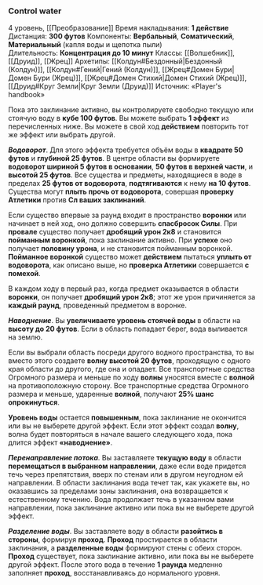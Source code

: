 ### Control water
4 уровень, [[Преобразование]]
Время накладывания: **1 действие**
Дистанция: **300 футов**
Компоненты: **Вербальный**, **Соматический**, **Материальный** (капля воды и щепотка пыли)
Длительность: **Концентрация до 10 минут**
Классы: [[Волшебник]], [[Друид]], [[Жрец]]
Архетипы: [[Колдун#Бездонный|Бездонный (Колдун)]], [[Колдун#Гений|Гений (Колдун)]], [[Жрец#Домен Бури|Домен Бури (Жрец)]], [[Жрец#Домен Стихий|Домен Стихий (Жрец)]], [[Друид#Круг Земли|Круг Земли (Друид)]]
Источник: «Player's handbook»

Пока это заклинание активно, вы контролируете свободно текущую или стоячую воду в **кубе 100 футов**. Вы можете выбрать **1 эффект** из перечисленных ниже. Вы можете в свой ход **действием** повторить тот же эффект или выбрать другой.

**_Водоворот_**. Для этого эффекта требуется объём воды в **квадрате 50 футов** и **глубиной 25 футов**. В центре области вы формируете **водоворот шириной 5 футов в основании**, **50 футов в верхней части**, и **высотой 25 футов**. Все существа и предметы, находящиеся в воде в пределах **25 футов от водоворота**, **подтягиваются** к нему **на 10 футов**. Существа могут **плыть прочь от водоворота**, совершая **проверку Атлетики** против **Сл ваших заклинаний**.

Если существо впервые за раунд входит в пространство **воронки** или начинает в ней ход, оно должно совершить **спасбросок Силы**. При **провале** существо получает **дробящий урон 2к8** и становится **пойманным воронкой**, пока заклинание активно. При **успехе** оно получает **половину урона**, и не становится пойманным воронкой. **Пойманное воронкой** существо может **действием** пытаться **уплыть от водоворота**, как описано выше, но **проверка Атлетики** совершается **с помехой**.

В каждом ходу в первый раз, когда предмет оказывается в области **воронки**, он получает **дробящий урон 2к8**; этот же урон причиняется за **каждый раунд**, проведенный предметом в воронке.

**_Наводнение_**. Вы **увеличиваете уровень стоячей воды** в области на **высоту до 20 футов**. Если в область попадает берег, вода выливается на землю.

Если вы выбрали область посреди другого водного пространства, то вы вместо этого создаете **волну высотой 20 футов**, проходящую с одного края области до другого, где она и опадает. Все транспортные средства Огромного размера и меньше по ходу **волны** уносятся вместе с **волной** на противоположную сторону. Все транспортные средства Огромного размера и меньше, ударенные **волной**, получают **25% шанс опрокинуться**.

**Уровень воды** остается **повышенным**, пока заклинание не окончится или вы не выберете другой эффект. Если этот эффект создал **волну**, волна будет повторяться в начале вашего следующего хода, пока длится эффект **«наводнение»**.

_**Перенаправление потока**._ Вы заставляете **текущую воду** в области **перемещаться в выбранном направлении**, даже если воде придется течь через препятствия, вверх по стенам или в другом неугодном ей направлении. В области заклинания вода течет так, как укажете вы, но оказавшись за пределами зоны заклинания, она возвращается к естественному течению. Вода продолжает течь в указанном вами направлении, пока заклинание активно или пока вы не выберете другой эффект.

**_Разделение воды_**. Вы заставляете воду в области **разойтись в стороны**, формируя **проход**. **Проход** простирается в области заклинания, а **разделенные воды** формируют стены с обеих сторон. **Проход** существует, пока заклинание активно, или пока вы не выберете другой эффект. После этого вода в течение **1 раунда** медленно заполняет **проход**, восстанавливаясь до нормального уровня.